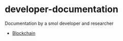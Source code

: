 # developer-documentation
Documentation by a smol developer and researcher

- [Blockchain](/blockchain)
